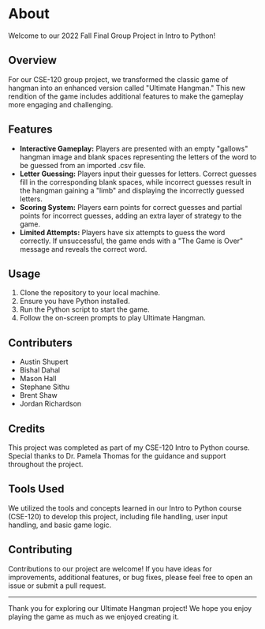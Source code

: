 # About
Welcome to our 2022 Fall Final Group Project in Intro to Python!

## Overview

For our CSE-120 group project, we transformed the classic game of hangman into an enhanced version called "Ultimate Hangman." This new rendition of the game includes additional features to make the gameplay more engaging and challenging.

## Features

- **Interactive Gameplay:** Players are presented with an empty "gallows" hangman image and blank spaces representing the letters of the word to be guessed from an imported .csv file.
- **Letter Guessing:** Players input their guesses for letters. Correct guesses fill in the corresponding blank spaces, while incorrect guesses result in the hangman gaining a "limb" and displaying the incorrectly guessed letters.
- **Scoring System:** Players earn points for correct guesses and partial points for incorrect guesses, adding an extra layer of strategy to the game.
- **Limited Attempts:** Players have six attempts to guess the word correctly. If unsuccessful, the game ends with a "The Game is Over" message and reveals the correct word.

## Usage

1. Clone the repository to your local machine.
2. Ensure you have Python installed.
3. Run the Python script to start the game.
4. Follow the on-screen prompts to play Ultimate Hangman.

## Contributers

- Austin Shupert
- Bishal Dahal
- Mason Hall
- Stephane Sithu
- Brent Shaw
- Jordan Richardson

## Credits

This project was completed as part of my CSE-120 Intro to Python course. Special thanks to Dr. Pamela Thomas for the guidance and support throughout the project.

## Tools Used

We utilized the tools and concepts learned in our Intro to Python course (CSE-120) to develop this project, including file handling, user input handling, and basic game logic.

## Contributing

Contributions to our project are welcome! If you have ideas for improvements, additional features, or bug fixes, please feel free to open an issue or submit a pull request.

---

Thank you for exploring our Ultimate Hangman project! We hope you enjoy playing the game as much as we enjoyed creating it.
